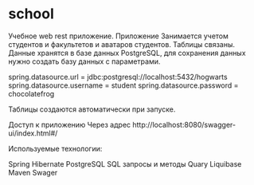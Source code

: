 # school

Учебное web rest приложение.
Приложение Занимается учетом студентов и факультетов и аватаров студентов. Таблицы связаны.
Данные хранятся в базе данных PostgreSQL, для сохранения данных нужно создать базу данных с параметрами.

spring.datasource.url = jdbc:postgresql://localhost:5432/hogwarts
spring.datasource.username = student
spring.datasource.password = chocolatefrog

Таблицы создаются автоматически при запуске.

Доступ к приложению Через адрес http://localhost:8080/swagger-ui/index.html#/

Используемые технологии:

Spring 
Hibernate
PostgreSQL
SQL запросы и методы Quary
Liquibase
Maven
Swager
